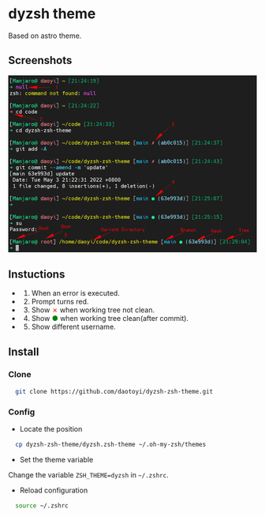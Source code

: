 # dyzsh theme

Based on astro theme.

## Screenshots

![example](https://raw.githubusercontent.com/daotoyi/picsbed/main//img/202205032138494.png)

## Instuctions

- 1. When an error is executed.
- 2. Prompt turns red.
- 3. Show <font color=#FF0000>✗</font> when working tree not clean.
- 4. Show <font color=#008000>●</font> when working tree clean(after commit).
- 5. Show different username.

## Install

### Clone
```bash
  git clone https://github.com/daotoyi/dyzsh-zsh-theme.git 
```

### Config
- Locate the position

```bash
  cp dyzsh-zsh-theme/dyzsh.zsh-theme ~/.oh-my-zsh/themes
```

- Set the theme variable

Change the variable `ZSH_THEME=dyzsh` in `~/.zshrc`.

- Reload configuration

```bash
  source ~/.zshrc
``` 

